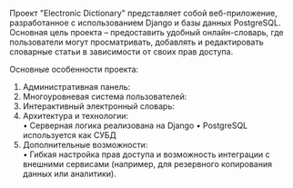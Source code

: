 Проект "Electronic Dictionary" представляет собой веб-приложение, разработанное с использованием Django и базы данных PostgreSQL. Основная цель проекта – предоставить удобный онлайн-словарь, где пользователи могут просматривать, добавлять и редактировать словарные статьи в зависимости от своих прав доступа.

Основные особенности проекта:

1. Административная панель:  
2. Многоуровневая система пользователей:  
3. Интерактивный электронный словарь:  
4. Архитектура и технологии:  
   • Серверная логика реализована на Django 
   • PostgreSQL используется как СУБД
5. Дополнительные возможности:  
   • Гибкая настройка прав доступа и возможность интеграции с внешними сервисами (например, для резервного копирования данных или аналитики).
